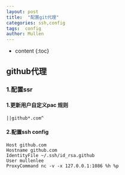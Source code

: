 ```yaml
---
layout: post
title:  "配置git代理"
categories: ssh,config
tags:  config
author: Mullen
---
```


* content
{:toc}
## github代理

### 1.配置ssr

#### 1.更新用户自定义pac 规则

```
||github*.com^
```

#### 2.配置ssh config

```
Host github.com
Hostname github.com
IdentityFile ~/.ssh/id_rsa.github
User mullenlee
ProxyCommand nc -v -x 127.0.0.1:1086 %h %p
```



